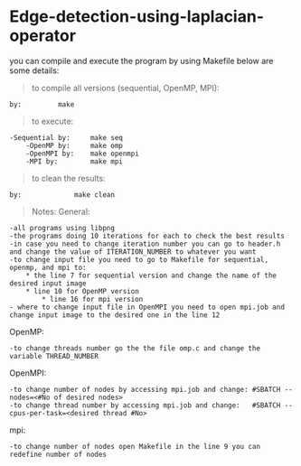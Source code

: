 # Edge-detection-using-laplacian-operator
you can compile and execute the program by using Makefile
below are some details:
> to compile all versions (sequential, OpenMP, MPI):

	by:	 		make
> to execute:

	-Sequential by: 	make seq
        -OpenMP by: 	make omp
        -OpenMPI by: 	make openmpi
        -MPI by: 		make mpi
> to clean the results:

	by: 			make clean
> Notes: 
General: 
	
	-all programs using libpng
	-the programs doing 10 iterations for each to check the best results
	-in case you need to change iteration number you can go to header.h and change the value of ITERATION_NUMBER to whatever you want
	-to change input file you need to go to Makefile for sequential, openmp, and mpi to:
		* the line 7 for sequential version and change the name of the desired input image
		* line 10 for OpenMP version
	        * line 16 for mpi version
	- where to change input file in OpenMPI you need to open mpi.job and change input image to the desired one in the line 12
OpenMP:

	-to change threads number go the the file omp.c and change the variable THREAD_NUMBER
OpenMPI:
	
	-to change number of nodes by accessing mpi.job and change:	#SBATCH --nodes=<#No of desired nodes>
	-to change thread number by accessing mpi.job and change:	#SBATCH --cpus-per-task=<desired thread #No>
mpi:

	-to change number of nodes open Makefile in the line 9 you can redefine number of nodes



